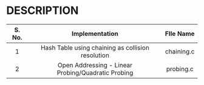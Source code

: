 # DESCRIPTION #

|S. No.| Implementation |FIle Name|
|:----:|:--------------:|:-------:|
|1|Hash Table using chaining as collision resolution|chaining.c|
|2|Open Addressing - Linear Probing/Quadratic Probing|probing.c|
